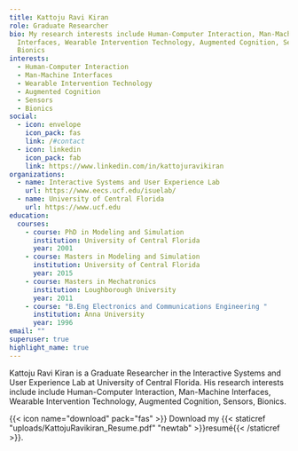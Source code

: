 ```yaml
---
title: Kattoju Ravi Kiran
role: Graduate Researcher
bio: My research interests include Human-Computer Interaction, Man-Machine
  Interfaces, Wearable Intervention Technology, Augmented Cognition, Sensors,
  Bionics
interests:
  - Human-Computer Interaction 
  - Man-Machine Interfaces
  - Wearable Intervention Technology
  - Augmented Cognition
  - Sensors
  - Bionics
social:
  - icon: envelope
    icon_pack: fas
    link: /#contact
  - icon: linkedin
    icon_pack: fab
    link: https://www.linkedin.com/in/kattojuravikiran
organizations:
  - name: Interactive Systems and User Experience Lab
    url: https://www.eecs.ucf.edu/isuelab/
  - name: University of Central Florida
    url: https://www.ucf.edu
education:
  courses:
    - course: PhD in Modeling and Simulation
      institution: University of Central Florida
      year: 2001
    - course: Masters in Modeling and Simulation
      institution: University of Central Florida
      year: 2015
    - course: Masters in Mechatronics
      institution: Loughborough University
      year: 2011
    - course: "B.Eng Electronics and Communications Engineering "
      institution: Anna University
      year: 1996
email: ""
superuser: true
highlight_name: true
---
```

Kattoju Ravi Kiran is a Graduate Researcher in the Interactive Systems and User Experience Lab at University of Central Florida. His research interests include include Human-Computer Interaction, Man-Machine Interfaces, Wearable Intervention Technology, Augmented Cognition, Sensors, Bionics. 

{{< icon name="download" pack="fas" >}} Download my {{< staticref "uploads/KattojuRavikiran_Resume.pdf" "newtab" >}}resumé{{< /staticref >}}.
